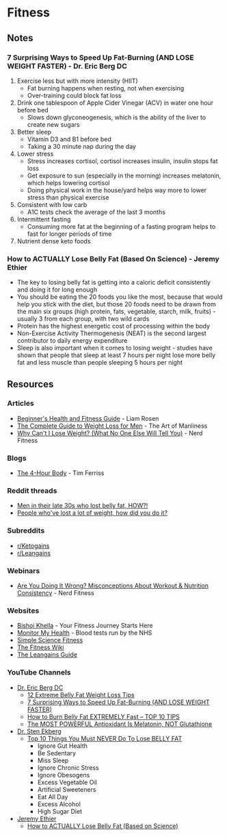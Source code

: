 # Fitness

## Notes

### 7 Surprising Ways to Speed Up Fat-Burning (AND LOSE WEIGHT FASTER) - Dr. Eric Berg DC

1. Exercise less but with more intensity (HIIT)
   * Fat burning happens when resting, not when exercising
   * Over-training could block fat loss
2. Drink one tablespoon of Apple Cider Vinegar (ACV) in water one hour before bed
   * Slows down glyconeogenesis, which is the ability of the liver to create new sugars
3. Better sleep
   * Vitamin D3 and B1 before bed
   * Taking a 30 minute nap during the day
4. Lower stress
   * Stress increases cortisol, cortisol increases insulin, insulin stops fat loss
   * Get exposure to sun (especially in the morning) increases melatonin, which helps lowering cortisol
   * Doing physical work in the house/yard helps way more to lower stress than physical exercise
5. Consistent with low carb
   * A1C tests check the average of the last 3 months
6. Intermittent fasting
   * Consuming more fat at the beginning of a fasting program helps to fast for longer periods of time
7. Nutrient dense keto foods

### How to ACTUALLY Lose Belly Fat (Based On Science) - Jeremy Ethier

* The key to losing belly fat is getting into a caloric deficit consistently and doing it for long enough
* You should be eating the 20 foods you like the most, because that would help you stick with the diet, but those 20 foods need to be drawn from the main six groups (high protein, fats, vegetable, starch, milk, fruits) - usually 3 from each group, with two wild cards
* Protein has the highest energetic cost of processing within the body
* Non-Exercise Activity Thermogenesis (NEAT) is the second largest contributor to daily energy expenditure
* Sleep is also important when it comes to losing weight - studies have shown that people that sleep at least 7 hours per night lose more belly fat and less muscle than people sleeping 5 hours per night

## Resources

### Articles

* [Beginner's Health and Fitness Guide](https://liamrosen.com/fitness.html) - Liam Rosen
* [The Complete Guide to Weight Loss for Men](https://www.artofmanliness.com/health-fitness/health/how-to-lose-weight-for-men/) - The Art of Manliness
* [Why Can't I Lose Weight? (What No One Else Will Tell You)](https://www.nerdfitness.com/blog/why-cant-i-lose-weight-heres-the-truth) - Nerd Fitness

### Blogs

* [The 4-Hour Body](https://tim.blog/category/the-4-hour-body/) - Tim Ferriss

### Reddit threads

* [Men in their late 30s who lost belly fat, HOW?!](https://www.reddit.com/r/AskReddit/comments/1871gs7/men\_in\_their\_late\_30s\_who\_lost\_belly\_fat\_how/)
* [People who've lost a lot of weight, how did you do it?](https://www.reddit.com/r/AskReddit/comments/15obv3n/people\_whove\_lost\_a\_lot\_of\_weight\_how\_did\_you\_do/)

### Subreddits

* [r/Ketogains](https://www.reddit.com/r/ketogains/)
* [r/Leangains](https://www.reddit.com/r/leangains/)

### Webinars

* [Are You Doing It Wrong?​ Misconceptions About Workout & Nutrition Consistency](https://www.crowdcast.io/c/pqznyais8ha6) - Nerd Fitness

### Websites

* [Bishoi Khella](https://www.bishoikhella.com/) - Your Fitness Journey Starts Here
* [Monitor My Health](https://monitormyhealth.org.uk/) - Blood tests run by the NHS
* [Simple Science Fitness](https://ss.fitness/)
* [The Fitness Wiki](https://thefitness.wiki/)
* [The Leangains Guide](https://leangains.com/the-leangains-guide/)

### YouTube Channels

* [Dr. Eric Berg DC](https://www.youtube.com/@DrEricBergDC/videos)
  * [12 Extreme Belly Fat Weight Loss Tips](https://www.youtube.com/watch?v=waau5CqXguQ)
  * [7 Surprising Ways to Speed Up Fat-Burning (AND LOSE WEIGHT FASTER)](https://www.youtube.com/watch?v=yKx8GaMWX9o)
  * [How to Burn Belly Fat EXTREMELY Fast – TOP 10 TIPS](https://www.youtube.com/watch?v=SzQX-3tEDQU)
  * [The MOST POWERFUL Antioxidant Is Melatonin, NOT Glutathione](https://www.youtube.com/watch?v=sNklS0lzlgA)
* [Dr. Sten Ekberg](https://www.youtube.com/@drekberg)
  * [Top 10 Things You Must NEVER Do To Lose BELLY FAT](https://www.youtube.com/watch?v=sJ143BaE7EA)
    * Ignore Gut Health
    * Be Sedentary
    * Miss Sleep
    * Ignore Chronic Stress
    * Ignore Obesogens
    * Excess Vegetable Oil
    * Artificial Sweeteners
    * Eat All Day
    * Excess Alcohol
    * High Sugar Diet
* [Jeremy Ethier](https://www.youtube.com/@JeremyEthier/videos)
  * [How to ACTUALLY Lose Belly Fat (Based on Science)](https://www.youtube.com/watch?v=Ok-AZtt33Bo)
